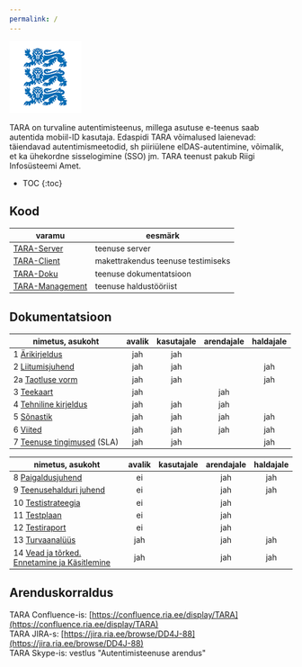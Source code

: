 ```yaml
---
permalink: /
---
```


![](img/LOVID.png)

TARA on turvaline autentimisteenus, millega asutuse e-teenus saab autentida mobiil-ID kasutaja.
Edaspidi TARA võimalused laienevad: täiendavad autentimismeetodid, sh piiriülene eIDAS-autentimine, võimalik, et ka ühekordne sisselogimine (SSO) jm. TARA teenust pakub Riigi Infosüsteemi Amet. 

- TOC
{:toc}

## Kood

| varamu  | eesmärk     |
|-------|------|
| [TARA-Server](https://github.com/e-gov/TARA-Server) | teenuse server |
| [TARA-Client](https://github.com/e-gov/TARA-Client) | makettrakendus teenuse testimiseks |
| [TARA-Doku](https://github.com/e-gov/TARA-Doku) | teenuse dokumentatsioon |
| [TARA-Management](https://github.com/e-gov/TARA-Management) | teenuse haldustööriist |

## Dokumentatsioon

| nimetus, asukoht                             | avalik | kasutajale | arendajale | haldajale |
|----------------------------------------------|:------:|:------:|:------:|:-------:|
| 1 [Ärikirjeldus](Arikirjeldus)               | jah    | jah    |        |         |
| 2 [Liitumisjuhend](Liitumisjuhend)           | jah    | jah    |        |   jah   |
| 2a [Taotluse vorm](TaotluseVorm)             | jah    | jah    |        |   jah   |
| 3 [Teekaart](Teekaart)                       | jah    |        |  jah   |         |
| 4 [Tehniline kirjeldus](TehnilineKirjeldus)  | jah    | jah    |  jah   |         |
| 5 [Sõnastik](Sonastik)                       | jah    | jah    |  jah   |  jah    |
| 6 [Viited](Viited)                           | jah    | jah    |  jah   |  jah    |
| 7 [Teenuse tingimused](SLA) (SLA)            | jah    | jah    |        |   jah   |

| nimetus, asukoht                             | avalik | kasutajale | arendajale | haldajale |
|----------------------------------------------|:------:|:------:|:------:|:-------:|
| 8 [Paigaldusjuhend](https://confluence.ria.ee/pages/viewpage.action?pageId=71172276) | ei |  | jah | jah |
| 9 [Teenusehalduri juhend](https://confluence.ria.ee/display/TARA/TARA+autentimisteenus.+Teenusehalduri+juhend) | ei |    | jah | jah |           |
| 10 [Testistrateegia](https://confluence.ria.ee/display/TARA/TARA+testistrateegia)  | ei |   | jah |  |
| 11 [Testplaan](https://confluence.ria.ee/display/TARA/TARA+testplaan)  | ei |   | jah |  |
| 12 [Testiraport]()  | ei |   | jah |  |   
| 13 [Turvaanalüüs](Turvaanaluus) | jah |  | jah | jah |
| 14 [Vead ja tõrked. Ennetamine ja Käsitlemine](Veakasitlus) | jah |  | jah | jah |

## Arenduskorraldus

TARA Confluence-is: [https://confluence.ria.ee/display/TARA](https://confluence.ria.ee/display/TARA)<br>
TARA JIRA-s: [https://jira.ria.ee/browse/DD4J-88](https://jira.ria.ee/browse/DD4J-88)<br>
TARA Skype-is: vestlus "Autentimisteenuse arendus"<br>


